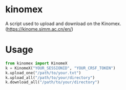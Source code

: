 # kinomex
A script used to upload and download on the Kinomex. (https://kinome.simm.ac.cn/en/)

# Usage
```python
from kinomex import KinomeX
k = KinomeX("YOUR_SESSIONID", "YOUR_CRSF_TOKEN")
k.upload_one("/path/to/your.txt")
k.upload_all("/path/to/your/directory")
k.download_all("/path/to/your/directory")
```
